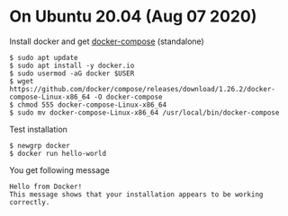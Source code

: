 # On Ubuntu 20.04 (Aug 07 2020)
Install docker and get [docker-compose](https://github.com/docker/compose/releases) (standalone) 
```
$ sudo apt update
$ sudo apt install -y docker.io
$ sudo usermod -aG docker $USER
$ wget https://github.com/docker/compose/releases/download/1.26.2/docker-compose-Linux-x86_64 -O docker-compose
$ chmod 555 docker-compose-Linux-x86_64
$ sudo mv docker-compose-Linux-x86_64 /usr/local/bin/docker-compose 
``` 
Test installation
```
$ newgrp docker
$ docker run hello-world
```
You get following message
```
Hello from Docker!
This message shows that your installation appears to be working correctly.
```
